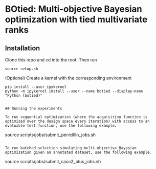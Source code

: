 # BOtied: Multi-objective Bayesian optimization with tied multivariate ranks

## Installation

Clone this repo and cd into the root. Then run
```
source setup.sh

```

(Optional) Create a kernel with the corresponding environment
```
pip install --user ipykernel
python -m ipykernel install --user --name botied --display-name "Python (botied)"


## Running the experiments

To run sequential optimization (where the acquisition function is optimized over the design space every iteration) with access to an evaluable test function, use the following example.
```
source scripts/jobs/submit_penicillin_jobs.sh
```

To run batched selection simulating multi-objective Bayesian optimization given an annotated dataset, use the following example.
```
source scripts/jobs/submit_caco2_plus_jobs.sh
```
